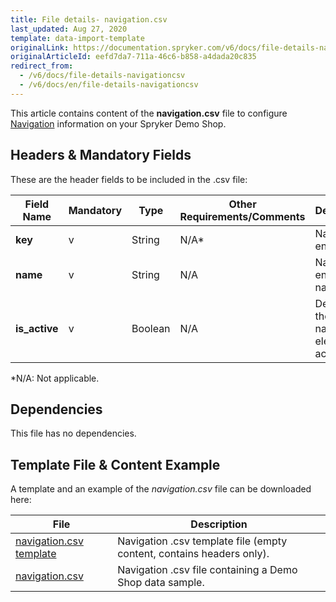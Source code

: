 ```yaml
---
title: File details- navigation.csv
last_updated: Aug 27, 2020
template: data-import-template
originalLink: https://documentation.spryker.com/v6/docs/file-details-navigationcsv
originalArticleId: eefd7da7-711a-46c6-b858-a4dada20c835
redirect_from:
  - /v6/docs/file-details-navigationcsv
  - /v6/docs/en/file-details-navigationcsv
---
```


This article contains content of the **navigation.csv** file to configure [Navigation](/docs/scos/user/features/{{page.version}}/navigation-feature-overview.html) information on your Spryker Demo Shop.

## Headers & Mandatory Fields 
These are the header fields to be included in the .csv file:

| Field Name | Mandatory | Type | Other Requirements/Comments | Description |
| --- | --- | --- | --- | --- |
| **key** | v | String |N/A* | Navigation entity key. |
| **name** | v | String |N/A | Navigation entity name. |
| **is_active** | v | Boolean |N/A | Defines if the navigation element is active. |
*N/A: Not applicable.

## Dependencies

This file has no dependencies.

## Template File & Content Example
A template and an example of the *navigation.csv*  file can be downloaded here:

| File | Description |
| --- | --- |
| [navigation.csv template](https://spryker.s3.eu-central-1.amazonaws.com/docs/Developer+Guide/Back-End/Data+Manipulation/Data+Ingestion/Data+Import/Data+Import+Categories/Navigation+Setup/Template+navigation.csv) | Navigation .csv template file (empty content, contains headers only). |
| [navigation.csv](https://spryker.s3.eu-central-1.amazonaws.com/docs/Developer+Guide/Back-End/Data+Manipulation/Data+Ingestion/Data+Import/Data+Import+Categories/Navigation+Setup/navigation.csv) | Navigation .csv file containing a Demo Shop data sample. |

